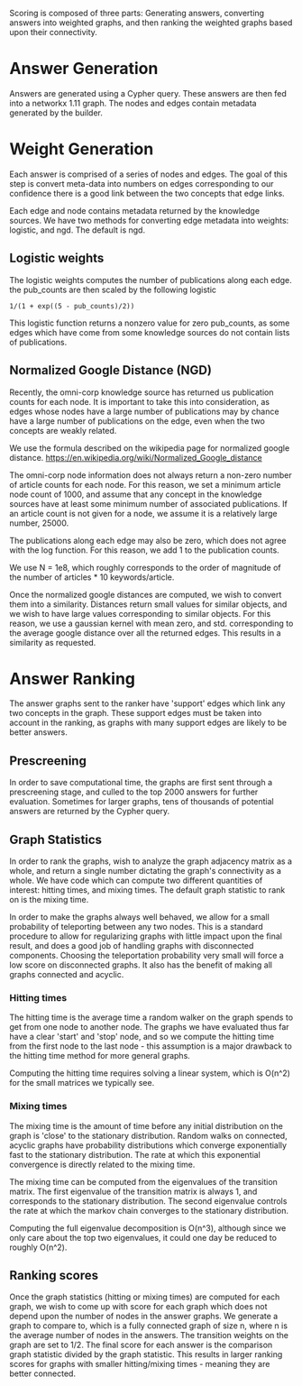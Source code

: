 Scoring is composed of three parts: Generating answers, converting answers into weighted graphs, and then ranking the weighted graphs based upon their connectivity.

# Answer Generation
Answers are generated using a Cypher query. These answers are then fed into a networkx 1.11 graph. The nodes and edges contain metadata generated by the builder.

# Weight Generation
Each answer is comprised of a series of nodes and edges. The goal of this step is convert meta-data into numbers on edges corresponding to our confidence there is a good link between the two concepts that edge links.

Each edge and node contains metadata returned by the knowledge sources. We have two methods for converting edge metadata into weights: logistic, and ngd. The default is ngd.

## Logistic weights
The logistic weights computes the number of publications along each edge. the pub_counts are then scaled by the following logistic

    1/(1 + exp((5 - pub_counts)/2))

This logistic function returns a nonzero value for zero pub_counts, as some edges which have come from some knowledge sources do not contain lists of publications.

## Normalized Google Distance (NGD)
Recently, the omni-corp knowledge source has returned us publication counts for each node. It is important to take this into consideration, as edges whose nodes have a large number of publications may by chance have a large number of publications on the edge, even when the two concepts are weakly related.

We use the formula described on the wikipedia page for normalized google distance.
<https://en.wikipedia.org/wiki/Normalized_Google_distance>

The omni-corp node information does not always return a non-zero number of article counts for each node. For this reason, we set a minimum article node count of 1000, and assume that any concept in the knowledge sources have at least some minimum number of associated publications. If an article count is not given for a node, we assume it is a relatively large number, 25000.

The publications along each edge may also be zero, which does not agree with the log function. For this reason, we add 1 to the publication counts.

We use N = 1e8, which roughly corresponds to the order of magnitude of the number of articles * 10 keywords/article.

Once the normalized google distances are computed, we wish to convert them into a similarity. Distances return small values for similar objects, and we wish to have large values corresponding to similar objects. For this reason, we use a gaussian kernel with mean zero, and std. corresponding to the average google distance over all the returned edges. This results in a similarity as requested.

# Answer Ranking
The answer graphs sent to the ranker have 'support' edges which link any two concepts in the graph. These support edges must be taken into account in the ranking, as graphs with many support edges are likely to be better answers. 

## Prescreening
In order to save computational time, the graphs are first sent through a prescreening stage, and culled to the top 2000 answers for further evaluation. Sometimes for larger graphs, tens of thousands of potential answers are returned by the Cypher query.

## Graph Statistics
In order to rank the graphs, wish to analyze the graph adjacency matrix as a whole, and return a single number dictating the graph's connectivity as a whole. We have code which can compute two different quantities of interest: hitting times, and mixing times. The default graph statistic to rank on is the mixing time.

In order to make the graphs always well behaved, we allow for a small probability of teleporting between any two nodes. This is a standard procedure to allow for regularizing graphs with little impact upon the final result, and does a good job of handling graphs with disconnected components. Choosing the teleportation probability very small will force a low score on disconnected graphs. It also has the benefit of making all graphs connected and acyclic.

### Hitting times
The hitting time is the average time a random walker on the graph spends to get from one node to another node. The graphs we have evaluated thus far have a clear 'start' and 'stop' node, and so we compute the hitting time from the first node to the last node - this assumption is a major drawback to the hitting time method for more general graphs.

Computing the hitting time requires solving a linear system, which is O(n^2) for the small matrices we typically see.

### Mixing times
The mixing time is the amount of time before any initial distribution on the graph is 'close' to the stationary distribution. Random walks on connected, acyclic graphs have probability distributions which converge exponentially fast to the stationary distribution. The rate at which this exponential convergence is directly related to the mixing time. 

The mixing time can be computed from the eigenvalues of the transition matrix. The first eigenvalue of the transition matrix is always 1, and corresponds to the stationary distribution. The second eigenvalue controls the rate at which the markov chain converges to the stationary distribution.

Computing the full eigenvalue decomposition is O(n^3), although since we only care about the top two eigenvalues, it could one day be reduced to roughly O(n^2).

## Ranking scores
Once the graph statistics (hitting or mixing times) are computed for each graph, we wish to come up with score for each graph which does not depend upon the number of nodes in the answer graphs. We generate a graph to compare to, which is a fully connected graph of size n, where n is the average number of nodes in the answers. The transition weights on the graph are set to 1/2. The final score for each answer is the comparison graph statistic divided by the graph statistic. This results in larger ranking scores for graphs with smaller hitting/mixing times - meaning they are better connected. 
